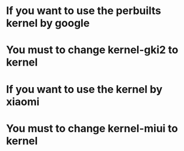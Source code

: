 # If you want to use the perbuilts kernel by google

# You must to change kernel-gki2 to kernel 

# If you want to use the kernel by xiaomi

# You must to change kernel-miui to kernel